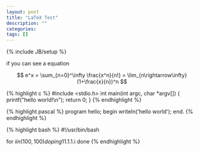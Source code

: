 ```yaml
---
layout: post
title: "LaTeX Test"
description: ""
categories: 
tags: []
---
```

{% include JB/setup %}




if you can see a equation 

$$
e^x = \sum_{n=0}^\infty \frac{x^n}{n!} = \lim_{n\rightarrow\infty} (1+\frac{x}{n})^n 
$$



{% highlight c %}
#include <stdio.h>
int
main(int argc, char *argv[])
{
    printf("hello world!\n");
    return 0;
}
{% endhighlight %}

{% highlight pascal %}
program hello;
begin
    writeln('hello world');
end.
{% endhighlight %}

{% highlight bash %}
#!/usr/bin/bash

for $i in (100, 100)
    do 
        ping 11.1.1.$i
    done
{% endhighlight %}
